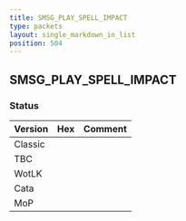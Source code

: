 ```yaml
---
title: SMSG_PLAY_SPELL_IMPACT
type: packets
layout: single_markdown_in_list
position: 504
---
```


## SMSG_PLAY_SPELL_IMPACT

### Status

Version    | Hex        | Comment
---------- | ---------- | ---------- 
Classic    |            |
TBC        |            |
WotLK      |            |
Cata       |            |
MoP        |            |